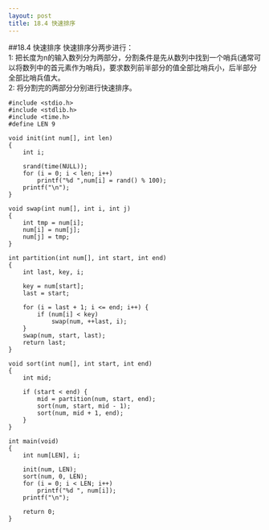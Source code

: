```yaml
---
layout: post
title: 18.4 快速排序
---
```

##18.4 快速排序
快速排序分两步进行：<br>
1: 把长度为n的输入数列分为两部分，分割条件是先从数列中找到一个哨兵(通常可以将数列中的首元素作为哨兵)，要求数列前半部分的值全部比哨兵小，后半部分全部比哨兵值大。<br>
2: 将分割完的两部分分别进行快速排序。

	#include <stdio.h>
	#include <stdlib.h>
	#include <time.h>
	#define LEN 9

	void init(int num[], int len)
	{
		int i;

		srand(time(NULL));
		for (i = 0; i < len; i++)
			printf("%d ",num[i] = rand() % 100);
		printf("\n");
	}

	void swap(int num[], int i, int j)
	{
		int tmp = num[i];
		num[i] = num[j];
		num[j] = tmp;
	}

	int partition(int num[], int start, int end)
	{
		int last, key, i;

		key = num[start];
		last = start;

		for (i = last + 1; i <= end; i++) {
			if (num[i] < key)
				swap(num, ++last, i);
		}
		swap(num, start, last);
		return last;
	}

	void sort(int num[], int start, int end)
	{
		int mid;
		
		if (start < end) {
			mid = partition(num, start, end);
			sort(num, start, mid - 1);
			sort(num, mid + 1, end);
		}
	}

	int main(void)
	{
		int num[LEN], i;

		init(num, LEN);
		sort(num, 0, LEN);
		for (i = 0; i < LEN; i++)
			printf("%d ", num[i]);
		printf("\n");

		return 0;
	}
